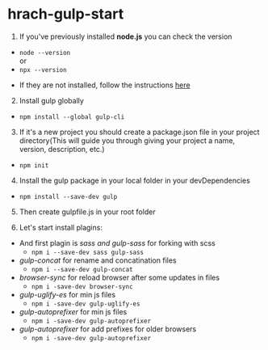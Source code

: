 # hrach-gulp-start

1. If you've previously installed <b>node.js</b> you can check the version

<ul>
  <li><code>node --version</code></li>
  or
  <li><code>npx --version</code></li>
</ul>

- If they are not installed, follow the instructions <a href="https://nodejs.org/en/">here</a>

2. Install gulp globally

- <code>npm install --global gulp-cli</code>

3. If it's a new project you should create a package.json file in your project directory(This will guide you through giving your project a name, version, description, etc.)

- <code>npm init</code>

4. Install the gulp package in your local folder in your devDependencies

- <code>npm install --save-dev gulp</code>

5. Then create gulpfile.js in your root folder

6. Let's start install plagins:

- And first plagin is _*sass and gulp-sass*_ for forking with scss
  - `npm i --save-dev sass gulp-sass`
- _*gulp-concat*_ for rename and concatination files
  - `npm i --save-dev gulp-concat`
- _*browser-sync*_ for reload browser after some updates in files
  - `npm i -save-dev browser-sync`
- _*gulp-uglify-es*_ for min js files
  - `npm i -save-dev gulp-uglify-es`
- _*gulp-autoprefixer*_ for min js files
  - `npm i -save-dev gulp-autoprefixer`
- _*gulp-autoprefixer*_ for add prefixes for older browsers
  - `npm i -save-dev gulp-autoprefixer`
